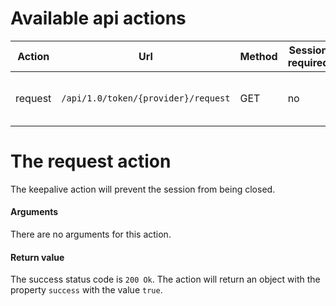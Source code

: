# Available api actions
| Action | Url | Method | Session required | Description |
| --- | --- | --- | --- | --- |
| request | `/api/1.0/token/{provider}/request` | GET | no | Requests a token with the provider |


# The request action
The keepalive action will prevent the session from being closed.

#### Arguments
There are no arguments for this action.

#### Return value
The success status code is `200 Ok`.
The action will return an object with the property `success` with the value `true`.